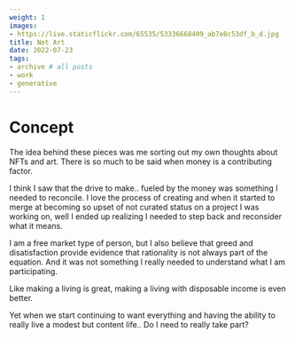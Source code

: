 ```yaml
---
weight: 1
images:
- https://live.staticflickr.com/65535/53336668409_ab7e8c53df_b_d.jpg
title: Not Art
date: 2022-07-23
tags:
- archive # all posts
- work
- generative
---
```


# Concept

The idea behind these pieces was me sorting out my own thoughts about NFTs and art. There is so much to be said when 
money is a contributing factor. 

I think I saw that the drive to make.. fueled by the money was something I needed to reconcile. I love the process of creating and when it started to merge at becoming so upset of not curated status on a project I was working on, well I ended up realizing I needed to step back and reconsider what it means.

I am a free market type of person, but I also believe that greed and disatisfaction provide evidence that rationality is not always part of the equation. And it was not something I really needed to understand what I am participating. 

Like making a living is great, making a living with disposable income is even better. 

Yet when we start continuing to want everything and having the ability to really live a modest but content life.. Do I need to really take part? 